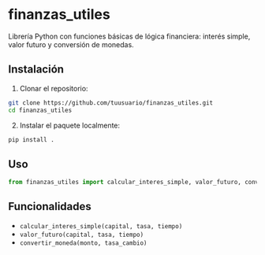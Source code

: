 # finanzas_utiles

Librería Python con funciones básicas de lógica financiera: interés simple, valor futuro y conversión de monedas.

## Instalación

1. Clonar el repositorio:

```bash
git clone https://github.com/tuusuario/finanzas_utiles.git
cd finanzas_utiles
```

2. Instalar el paquete localmente:

```bash
pip install .
```

## Uso

```python
from finanzas_utiles import calcular_interes_simple, valor_futuro, convertir_moneda
```

## Funcionalidades

- `calcular_interes_simple(capital, tasa, tiempo)`
- `valor_futuro(capital, tasa, tiempo)`
- `convertir_moneda(monto, tasa_cambio)`

